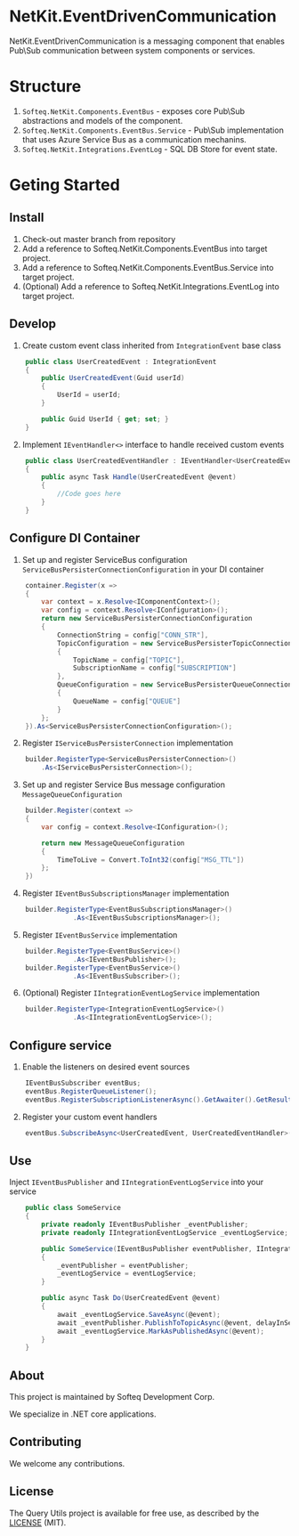 # NetKit.EventDrivenCommunication

NetKit.EventDrivenCommunication is a messaging component that enables Pub\Sub communication between system components or services.

# Structure

1. ```Softeq.NetKit.Components.EventBus``` - exposes core Pub\Sub abstractions and models of the component. 
2. ```Softeq.NetKit.Components.EventBus.Service``` - Pub\Sub implementation that uses Azure Service Bus as a communication mechanins.
3. ```Softeq.NetKit.Integrations.EventLog``` - SQL DB Store for event state. 

# Geting Started

## Install 
1. Check-out master branch from repository
2. Add a reference to Softeq.NetKit.Components.EventBus into target project.
3. Add a reference to Softeq.NetKit.Components.EventBus.Service into target project.
4. (Optional) Add a reference to Softeq.NetKit.Integrations.EventLog into target project.

## Develop

1. Create custom event class inherited from ```IntegrationEvent``` base class
```csharp
    public class UserCreatedEvent : IntegrationEvent
	{
		public UserCreatedEvent(Guid userId)
		{
		    UserId = userId;
		}

		public Guid UserId { get; set; }
	}
```

2. Implement ```IEventHandler<>``` interface to handle received custom events
```csharp
    public class UserCreatedEventHandler : IEventHandler<UserCreatedEvent>
    {
	    public async Task Handle(UserCreatedEvent @event)
	    {
		    //Code goes here
	    }
    }

```

## Configure DI Container

1. Set up and register ServiceBus configuration ```ServiceBusPersisterConnectionConfiguration``` in your DI container
```csharp
    container.Register(x =>
    {
        var context = x.Resolve<IComponentContext>();
        var config = context.Resolve<IConfiguration>();
        return new ServiceBusPersisterConnectionConfiguration
        {
            ConnectionString = config["CONN_STR"],
            TopicConfiguration = new ServiceBusPersisterTopicConnectionConfiguration
            {
                TopicName = config["TOPIC"],
                SubscriptionName = config["SUBSCRIPTION"] 
            },
            QueueConfiguration = new ServiceBusPersisterQueueConnectionConfiguration
            {
                QueueName = config["QUEUE"]
            }
        };
    }).As<ServiceBusPersisterConnectionConfiguration>();

```

2. Register ```IServiceBusPersisterConnection``` implementation
```csharp
    builder.RegisterType<ServiceBusPersisterConnection>()
        .As<IServiceBusPersisterConnection>();

```

3. Set up and register Service Bus message configuration ```MessageQueueConfiguration```
```csharp
    builder.Register(context =>
    {
        var config = context.Resolve<IConfiguration>();

        return new MessageQueueConfiguration
        {
            TimeToLive = Convert.ToInt32(config["MSG_TTL"])
        };
    })
```

4. Register ```IEventBusSubscriptionsManager``` implementation
```csharp
    builder.RegisterType<EventBusSubscriptionsManager>()
                .As<IEventBusSubscriptionsManager>();

```

5. Register ```IEventBusService``` implementation
```csharp
    builder.RegisterType<EventBusService>()
                .As<IEventBusPublisher>();
    builder.RegisterType<EventBusService>()
                .As<IEventBusSubscriber>();

``` 

6. (Optional) Register ```IIntegrationEventLogService``` implementation
```csharp
    builder.RegisterType<IntegrationEventLogService>()
                .As<IIntegrationEventLogService>();

```

## Configure service

1. Enable the listeners on desired event sources
```csharp
    IEventBusSubscriber eventBus;
    eventBus.RegisterQueueListener();
    eventBus.RegisterSubscriptionListenerAsync().GetAwaiter().GetResult();
```

2. Register your custom event handlers
```csharp
    eventBus.SubscribeAsync<UserCreatedEvent, UserCreatedEventHandler>().GetAwaiter().GetResult();
```

## Use

Inject ```IEventBusPublisher``` and ```IIntegrationEventLogService``` into your service

```csharp
    public class SomeService
    {
        private readonly IEventBusPublisher _eventPublisher;
        private readonly IIntegrationEventLogService _eventLogService;

        public SomeService(IEventBusPublisher eventPublisher, IIntegrationEventLogService eventLogService)
        {
            _eventPublisher = eventPublisher;
            _eventLogService = eventLogService;
        }

        public async Task Do(UserCreatedEvent @event)
        {
            await _eventLogService.SaveAsync(@event);
            await _eventPublisher.PublishToTopicAsync(@event, delayInSeconds);
            await _eventLogService.MarkAsPublishedAsync(@event);
        }
    }
```

## About

This project is maintained by Softeq Development Corp.

We specialize in .NET core applications.

## Contributing

We welcome any contributions.

## License

The Query Utils project is available for free use, as described by the [LICENSE](/LICENSE) (MIT).